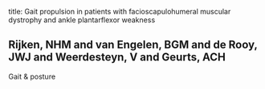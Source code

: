 title: Gait propulsion in patients with facioscapulohumeral muscular dystrophy and ankle plantarflexor weakness

## Rijken, NHM and van Engelen, BGM and de Rooy, JWJ and Weerdesteyn, V and Geurts, ACH
Gait & posture

